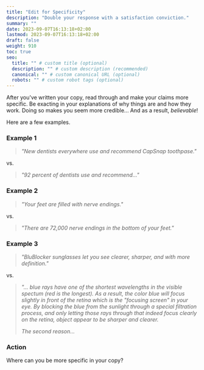 ```yaml
---
title: "Edit for Specificity"
description: "Double your response with a satisfaction conviction."
summary: ""
date: 2023-09-07T16:13:18+02:00
lastmod: 2023-09-07T16:13:18+02:00
draft: false
weight: 910
toc: true
seo:
  title: "" # custom title (optional)
  description: "" # custom description (recommended)
  canonical: "" # custom canonical URL (optional)
  robots: "" # custom robot tags (optional)
---
```

After you've written your copy, read through and make your claims more specific. Be exacting in your explanations of why things are and how they work. Doing so makes you seem more credible... And as a result, *believable*!

Here are a few examples.

### Example 1

> *"New dentists everywhere use and recommend CapSnap toothpase."*

vs.

> *"92 percent of dentists use and recommend..."*

### Example 2

> *"Your feet are filled with nerve endings."*

vs.

> *"There are 72,000 nerve endings in the bottom of your feet."*

### Example 3

> *"BluBlocker sunglasses let you see clearer, sharper, and with more definition."*

vs.

> *"... blue rays have one of the shortest wavelengths in the visible spectum (red is the longest). As a result, the color blue will focus slightly in front of the retina which is the "focusing screen" in your eye. By blocking the blue from the sunlight through a special filtration process, and only letting those rays through that indeed focus clearly on the retina, object appear to be sharper and clearer.*
>
> *The second reason...*

### Action

Where can you be more specific in your copy?
